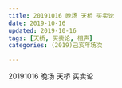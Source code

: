 ```yaml
---
title: 20191016 晚场 天桥 买卖论
date: 2019-10-16
updated: 2019-10-16
tags: [天桥, 买卖论, 相声]
categories: (2019)己亥年场次

---
```


20191016 晚场 天桥 买卖论

